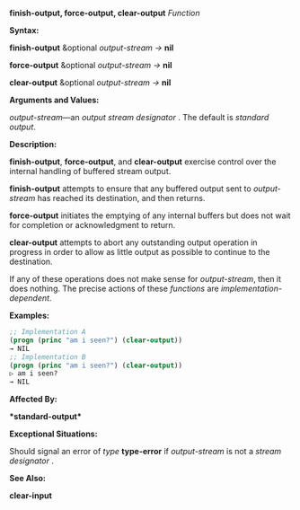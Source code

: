 **finish-output, force-output, clear-output** *Function* 



**Syntax:** 



**finish-output** &amp;optional *output-stream →* **nil** 



**force-output** &amp;optional *output-stream →* **nil** 



**clear-output** &amp;optional *output-stream →* **nil** 



**Arguments and Values:** 



*output-stream*—an *output stream designator* . The default is *standard output*. 



**Description:** 



**finish-output**, **force-output**, and **clear-output** exercise control over the internal handling of buffered stream output. 



**finish-output** attempts to ensure that any buffered output sent to *output-stream* has reached its destination, and then returns. 



**force-output** initiates the emptying of any internal buffers but does not wait for completion or acknowledgment to return. 



**clear-output** attempts to abort any outstanding output operation in progress in order to allow as little output as possible to continue to the destination. 



If any of these operations does not make sense for *output-stream*, then it does nothing. The precise actions of these *functions* are *implementation-dependent*. 







 



 



**Examples:**
```lisp
;; Implementation A 
(progn (princ "am i seen?") (clear-output)) 
→ NIL 
;; Implementation B 
(progn (princ "am i seen?") (clear-output)) 
▷ am i seen? 
→ NIL 
```
**Affected By:** 



**\*standard-output\*** 



**Exceptional Situations:** 



Should signal an error of *type* **type-error** if *output-stream* is not a *stream designator* . 



**See Also:** 



**clear-input** 



